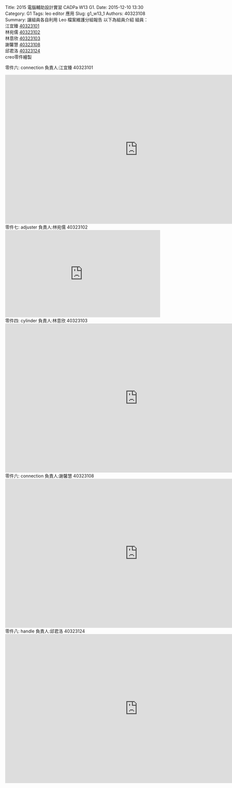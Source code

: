 Title: 2015 電腦輔助設計實習 CADPa W13 G1.
Date: 2015-12-10 13:30
Category: G1
Tags: leo editor 應用
Slug: g1_w13_1
Authors: 40323108
Summary: 讓組員各自利用 Leo 檔案維護分組報告
以下為組員介紹
組員：<br />
江宜臻  <a href="http://2015fallhw.github.io/2015fallcadpa/user/40323101/">40323101</a><br /> 
林宛儒  <a href="http://2015fallhw.github.io/2015fallcadpa/user/40323102/">40323102</a><br />
林意欣  <a href="http://2015fallhw.github.io/2015fallcadpa/user/40323103/">40323103</a> <br />
謝馨慧  <a href="http://2015fallhw.github.io/2015fallcadpa/user/40323108/">40323108</a><br />
邱君洛  <a href="http://2015fallhw.github.io/2015fallcadpa/user/40323124/">40323124</a><br />
creo零件繪製

零件六: connection   負責人:江宜臻 40323101
<iframe width="854" height="480" src="https://www.youtube.com/embed/-yfnmrtdxGk" frameborder="0" allowfullscreen></iframe>
零件七: adjuster      負責人:林宛儒 40323102
<iframe src="https://player.vimeo.com/video/151217350" width="500" height="281" frameborder="0" webkitallowfullscreen mozallowfullscreen allowfullscreen></iframe>
零件四: cylinder        負責人:林意欣 40323103
<iframe width="854" height="480" src="https://www.youtube.com/embed/TxzWM7th-o4" frameborder="0" allowfullscreen></iframe>
零件六: connection  負責人:謝馨慧 40323108
<iframe width="854" height="480" src="https://www.youtube.com/embed/_sx42hyy1Hw" frameborder="0" allowfullscreen></iframe>
零件八: handle        負責人:邱君洛 40323124
<iframe width="854" height="480" src="https://www.youtube.com/embed/82VvZ6Vp7I4" frameborder="0" allowfullscreen></iframe>
